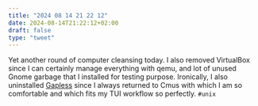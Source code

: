 ```yaml
---
title: "2024 08 14 21 22 12"
date: 2024-08-14T21:22:12+02:00
draft: false
type: "tweet"
---
```


Yet another round of computer cleansing today. I also removed VirtualBox since I can certainly manage everything with qemu, and lot of unused Gnome garbage that I installed for testing purpose. Ironically, I also uninstalled [Gapless](micro/2024-07-25-09-44-52/) since I always returned to Cmus with which I am so comfortable and which fits my TUI workflow so perfectly. `#unix`
